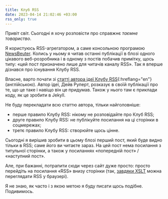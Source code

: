 ```yaml
---
title: Клуб RSS
date: 2023-04-14 21:02:46 +03:00
rss_only: true
---
```


Привіт світ. Сьогодні я хочу розповісти про справжнє <em>таємне товариство</em>.

Я користуюсь RSS-агрегатором, а саме консольною програмою [NewsBeuter][2]. Колись у ньому я читав останні публікації в блозі одного цікавого веб-розробника і в одному з постів побачив примітку, щось типу: «цей пост призначено лише для читачів каналу RSS». Так я вперше дізнався про існування Клубу RSS.

Власне, варто почати зі [статті автора ідеї Клубу RSS][1]{:hreflang="en"} (англійською). Автор ідеї, Дейв Руперт, розказує в своїй публікації про те, що це таке і навіщо він це придумав. Також у нього там є приклади коду, як це зробити в Jekyll.

Не буду перекладати всю статтю автора, тільки найголовніше:

 - перше правило Клубу RSS: нікому не розповідайте про Клуб RSS;
 - друге правило Клубу RSS: не публікуйте посилання на ці сторінки в соцмережах;
 - третє правило Клубу RSS: створюйте щось цінне.

Сьогодні я вирішив зробити в цьому блозі перший пост, який буде видно тільки в RSS; саме його ви читаєте зараз. На цей пост нема посилання з титульної сторінки, а також у посиланнях «попередній пост» / «наступний пост».

Але, при бажанні, потрапити сюди через сайт дуже просто: просто перейдіть на посилання «RSS» внизу сторінки (так, [завдяки XSLT][3] можна переглядати RSS у браузері).

Я не знаю, як часто і з якою метою я буду писати щось подібне. Подивимось.

[1]: https://daverupert.com/2018/01/welcome-to-rss-club/
[2]: https://en.wikipedia.org/wiki/Newsbeuter
[3]: /2021/12/18/rss-xslt.html